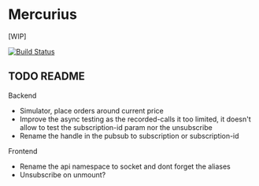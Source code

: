 # Mercurius

[WIP]

[![Build Status](https://travis-ci.org/eeng/mercurius.svg?branch=master)](https://travis-ci.org/eeng/mercurius)

## TODO README

Backend

- Simulator, place orders around current price
- Improve the async testing as the recorded-calls it too limited, it doesn't allow to test the subscription-id param nor the unsubscribe
- Rename the handle in the pubsub to subscription or subscription-id

Frontend

- Rename the api namespace to socket and dont forget the aliases
- Unsubscribe on unmount?
